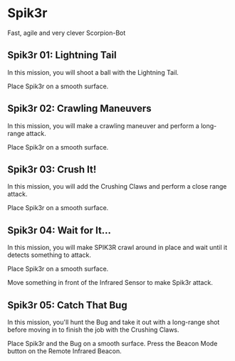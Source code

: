 # Spik3r

Fast, agile and very clever Scorpion-Bot


## Spik3r 01: Lightning Tail

In this mission, you will shoot a ball with the Lightning Tail.

Place Spik3r on a smooth surface.


## Spik3r 02: Crawling Maneuvers

In this mission, you will make a crawling maneuver and perform a long-range attack.

Place Spik3r on a smooth surface.


## Spik3r 03: Crush It!

In this mission, you will add the Crushing Claws and perform a close range attack.

Place Spik3r on a smooth surface.


## Spik3r 04: Wait for It…

In this mission, you will make SPIK3R crawl around in place and wait until it detects something to attack.

Place Spik3r on a smooth surface.

Move something in front of the Infrared Sensor to make Spik3r attack.


## Spik3r 05: Catch That Bug

In this mission, you'll hunt the Bug and take it out with a long-range shot before moving in to finish the job with the Crushing Claws.

Place Spik3r and the Bug on a smooth surface. Press the Beacon Mode button on the Remote Infrared Beacon.
